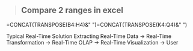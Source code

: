 >## Compare 2 ranges in excel
=CONCAT(TRANSPOSE(B4:H4)&" ")=CONCAT(TRANSPOSE(K4:Q4)&" ")

Typical Real-Time Solution
Extracting Real-Time Data -> Real-Time Transformation -> Real-Time OLAP -> Real-Time Visualization -> User

